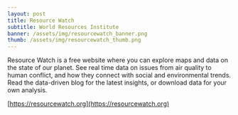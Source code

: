 ```yaml
---
layout: post
title: Resource Watch
subtitle: World Resources Institute
banner: /assets/img/resourcewatch_banner.png
thumb: /assets/img/resourcewatch_thumb.png
---
```


Resource Watch is a free website where you can explore maps and data on the state of our planet. See real time data on issues from air quality to human conflict, and how they connect with social and environmental trends. Read the data-driven blog for the latest insights, or download data for your own analysis.

[https://resourcewatch.org](https://resourcewatch.org)
